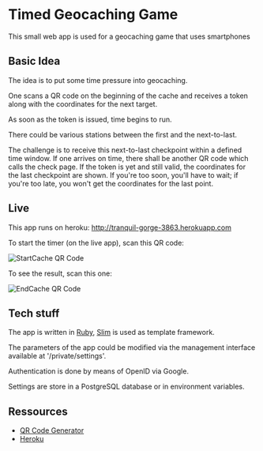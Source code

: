 # Timed Geocaching Game

This small web app is used for a geocaching game that uses smartphones

## Basic Idea

The idea is to put some time pressure into geocaching.

One scans a QR code on the beginning of the cache and receives a token along with the coordinates for the next target.

As soon as the token is issued, time begins to run.

There could be various stations between the first and the next-to-last.

The challenge is to receive this next-to-last checkpoint within a defined time window. 
If one arrives on time, there shall be another QR code which calls the check page. If the token is yet and still valid, the coordinates for the last checkpoint are shown.
If you're too soon, you'll have to wait; if you're too late, you won't get the coordinates for the last point.

## Live

This app runs on heroku: http://tranquil-gorge-3863.herokuapp.com

To start the timer (on the live app), scan this QR code:

![StartCache QR Code](https://api.qrserver.com/v1/create-qr-code/?data=http%3A%2F%2Ftranquil-gorge-3863.herokuapp.com%2Fstartcache&size=220x220&margin=0)

To see the result, scan this one:

![EndCache QR Code](https://api.qrserver.com/v1/create-qr-code/?data=http%3A%2F%2Ftranquil-gorge-3863.herokuapp.com%2Fendcache&size=220x220&margin=0)

## Tech stuff

The app is written in [Ruby](https://www.ruby-lang.org), [Slim](http://slim-lang.com) is used as template framework.

The parameters of the app could be modified via the management interface available at '/private/settings'. 

Authentication is done by means of OpenID via Google. 

Settings are store in a PostgreSQL database or in environment variables.

## Ressources

- [QR Code Generator](http://goqr.me/#t=url)
- [Heroku](http://www.heroku.com)
